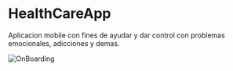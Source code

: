 # HealthCareApp
Aplicacion mobile con fines de ayudar y dar control con problemas emocionales, adicciones y demas.

![OnBoarding](https://user-images.githubusercontent.com/60607967/118204752-eea0ac00-b42c-11eb-8142-893aac0d05f5.gif)

